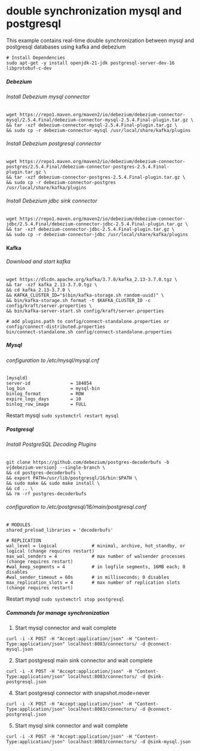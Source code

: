 # double synchronization mysql and postgresql
This example contains real-time double synchronization between mysql and postgresql databases using kafka and debezium
```
# Install Dependencies
sudo apt-get -y install openjdk-21-jdk postgresql-server-dev-16 libprotobuf-c-dev
```
##### Debezium
###### Install Debezium mysql connector
```
wget https://repo1.maven.org/maven2/io/debezium/debezium-connector-mysql/2.5.4.Final/debezium-connector-mysql-2.5.4.Final-plugin.tar.gz \
&& tar -xzf debezium-connector-mysql-2.5.4.Final-plugin.tar.gz \
&& sudo cp -r debezium-connector-mysql /usr/local/share/kafka/plugins
```
###### Install Debezium postgresql connector
```
wget https://repo1.maven.org/maven2/io/debezium/debezium-connector-postgres/2.5.4.Final/debezium-connector-postgres-2.5.4.Final-plugin.tar.gz \
&& tar -xzf debezium-connector-postgres-2.5.4.Final-plugin.tar.gz \
&& sudo cp -r debezium-connector-postgres /usr/local/share/kafka/plugins
```
###### Install Debezium jdbc sink connector
```
wget https://repo1.maven.org/maven2/io/debezium/debezium-connector-jdbc/2.5.4.Final/debezium-connector-jdbc-2.5.4.Final-plugin.tar.gz \
&& tar -xzf debezium-connector-jdbc-2.5.4.Final-plugin.tar.gz \
&& sudo cp -r debezium-connector-jdbc /usr/local/share/kafka/plugins
```
#### Kafka
###### Download and start kafka
```
wget https://dlcdn.apache.org/kafka/3.7.0/kafka_2.13-3.7.0.tgz \
&& tar -xzf kafka_2.13-3.7.0.tgz \
&& cd kafka_2.13-3.7.0 \
&& KAFKA_CLUSTER_ID="$(bin/kafka-storage.sh random-uuid)" \
&& bin/kafka-storage.sh format -t $KAFKA_CLUSTER_ID -c config/kraft/server.properties \
&& bin/kafka-server-start.sh config/kraft/server.properties
```
```
# add plugins.path to config/connect-standalone.properties or config/connect-distributed.properties
bin/connect-standalone.sh config/connect-standalone.properties
```
##### Mysql
###### configuration to /etc/mysql/mysql.cnf
```
[mysqld]
server-id               = 184054
log_bin                 = mysql-bin
binlog_format           = ROW
expire_logs_days        = 10
binlog_row_image        = FULL
```
Restart mysql `sudo systemctrl restart mysql`
##### Postgresql
###### Install PostgreSQL Decoding Plugins
```
git clone https://github.com/debezium/postgres-decoderbufs -b v{debezium-version} --single-branch \
&& cd postgres-decoderbufs \
&& export PATH=/usr/lib/postgresql/16/bin:$PATH \
&& sudo make && sudo make install \
&& cd .. \
&& rm -rf postgres-decoderbufs
```
###### configuration to /etc/postgresql/16/main/postgresql.conf
```
# MODULES
shared_preload_libraries = 'decoderbufs'

# REPLICATION
wal_level = logical             # minimal, archive, hot_standby, or logical (change requires restart)
max_wal_senders = 4             # max number of walsender processes (change requires restart)
#wal_keep_segments = 4          # in logfile segments, 16MB each; 0 disables
#wal_sender_timeout = 60s       # in milliseconds; 0 disables
max_replication_slots = 4       # max number of replication slots (change requires restart)
```
Restart mysql `sudo systemctrl stop postgresql`

##### Commands for manage synchronization
1. Start mysql connector and wait complete
```
curl -i -X POST -H "Accept:application/json" -H "Content-Type:application/json" localhost:8083/connectors/ -d @connect-mysql.json
```
2. Start postgresql main sink connector and wait complete
```
curl -i -X POST -H "Accept:application/json" -H "Content-Type:application/json" localhost:8083/connectors/ -d @sink-postgresql.json
```
4. Start postgresql connector with snapshot.mode=never
```
curl -i -X POST -H "Accept:application/json" -H "Content-Type:application/json" localhost:8083/connectors/ -d @connect-postgresql.json
```
5. Start mysql sink connector and wait complete
```
curl -i -X POST -H "Accept:application/json" -H "Content-Type:application/json" localhost:8083/connectors/ -d @sink-mysql.json
```
